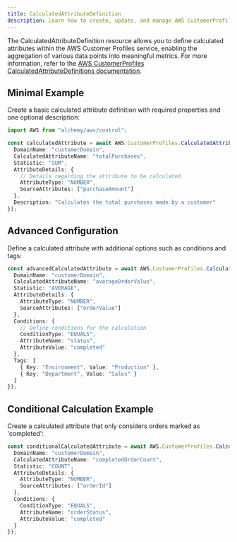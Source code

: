 ```yaml
---
title: CalculatedAttributeDefinition
description: Learn how to create, update, and manage AWS CustomerProfiles CalculatedAttributeDefinitions using Alchemy Cloud Control.
---
```


The CalculatedAttributeDefinition resource allows you to define calculated attributes within the AWS Customer Profiles service, enabling the aggregation of various data points into meaningful metrics. For more information, refer to the [AWS CustomerProfiles CalculatedAttributeDefinitions documentation](https://docs.aws.amazon.com/customerprofiles/latest/userguide/).

## Minimal Example

Create a basic calculated attribute definition with required properties and one optional description:

```ts
import AWS from "alchemy/aws/control";

const calculatedAttribute = await AWS.CustomerProfiles.CalculatedAttributeDefinition("basicCalculatedAttribute", {
  DomainName: "customerDomain",
  CalculatedAttributeName: "totalPurchases",
  Statistic: "SUM",
  AttributeDetails: {
    // Details regarding the attribute to be calculated
    AttributeType: "NUMBER",
    SourceAttributes: ["purchaseAmount"]
  },
  Description: "Calculates the total purchases made by a customer"
});
```

## Advanced Configuration

Define a calculated attribute with additional options such as conditions and tags:

```ts
const advancedCalculatedAttribute = await AWS.CustomerProfiles.CalculatedAttributeDefinition("advancedCalculatedAttribute", {
  DomainName: "customerDomain",
  CalculatedAttributeName: "averageOrderValue",
  Statistic: "AVERAGE",
  AttributeDetails: {
    AttributeType: "NUMBER",
    SourceAttributes: ["orderValue"]
  },
  Conditions: {
    // Define conditions for the calculation
    ConditionType: "EQUALS",
    AttributeName: "status",
    AttributeValue: "completed"
  },
  Tags: [
    { Key: "Environment", Value: "Production" },
    { Key: "Department", Value: "Sales" }
  ]
});
```

## Conditional Calculation Example

Create a calculated attribute that only considers orders marked as 'completed':

```ts
const conditionalCalculatedAttribute = await AWS.CustomerProfiles.CalculatedAttributeDefinition("conditionalCalculatedAttribute", {
  DomainName: "customerDomain",
  CalculatedAttributeName: "completedOrderCount",
  Statistic: "COUNT",
  AttributeDetails: {
    AttributeType: "NUMBER",
    SourceAttributes: ["orderId"]
  },
  Conditions: {
    ConditionType: "EQUALS",
    AttributeName: "orderStatus",
    AttributeValue: "completed"
  }
});
```